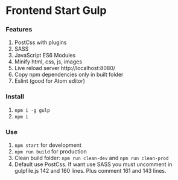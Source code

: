 # Frontend Start Gulp
### Features
1. PostCss with plugins
2. SASS
3. JavaScript ES6 Modules
4. Minify html, css, js, images
5. Live reload server http://localhost:8080/
6. Copy npm dependencies only in built folder
7. Eslint (good for Atom editor)

### Install
1. `npm i -g gulp`
2. `npm i`

### Use
1. `npm start` for development
2. `npm run build` for production
3. Clean build folder: `npm run clean-dev` and `npm run clean-prod`
4. Default use PostCss. If want use SASS you must uncomment in gulpfile.js 142 and 160 lines. Plus comment 161 and 143 lines.
